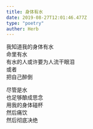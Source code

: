 ```yaml
---  
title: 身体有水  
date: 2019-08-27T12:01:46.477Z  
type: "poetry"  
auther: Herb   
---  
```

我知道我的身体有水  
命里有水  
有水的人或许要为人流干眼泪  
或者  
把自己醉倒  

尽管是水  
也足够酿成思念  
用我的身体碰杯  
然后痛饮  
然后彻底决绝  
